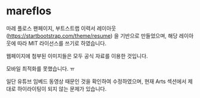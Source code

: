 # mareflos
마레 플로스 팬페이지, 부트스트랩 이력서 레이아웃(https://startbootstrap.com/theme/resume) 을 기반으로 만들었으며, 해당 레이아웃에 따라 MIT 라이선스를 쓰기로 하였습니다.

웹페이지에 첨부된 이미지들은 모두 공식 자료를 이용한 것입니다.

모바일 최적화를 못했습니다. ㅠ

일단 유튜브 임베드 동영상 때문인 것을 확인하여 수정하였으며, 현재 Arts 섹션에서 제대로 하이라이팅이 되지 않는 문제가 있습니다.
